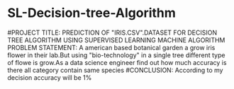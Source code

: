 # SL-Decision-tree-Algorithm
#PROJECT TITLE: PREDICTION OF "IRIS.CSV".DATASET FOR DECISION TREE ALGORITHM USING SUPERVISED LEARNING MACHINE ALGORITHM
PROBLEM STATEMENT:
A american based botanical garden a grow iris flower in their lab.But using "bio-technology" in a single tree different type of flowe is grow.As a data science engineer find out how much accuracy is there all category contain same species
#CONCLUSION:
According to my decision accuracy will be 1%

